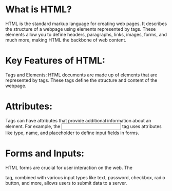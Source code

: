 # What is HTML?
HTML is the standard markup language for creating web pages. It describes the structure of a webpage using elements represented by tags. These elements allow you to define headers, paragraphs, links, images, forms, and much more, making HTML the backbone of web content.

# Key Features of HTML:
Tags and Elements: HTML documents are made up of elements that are represented by tags. These tags define the structure and content of the webpage.

# Attributes:
Tags can have attributes that provide additional information about an element. For example, the <input> tag uses attributes like type, name, and placeholder to define input fields in forms.

# Forms and Inputs: 
HTML forms are crucial for user interaction on the web. The <form> tag, combined with various input types like text, password, checkbox, radio button, and more, allows users to submit data to a server.

